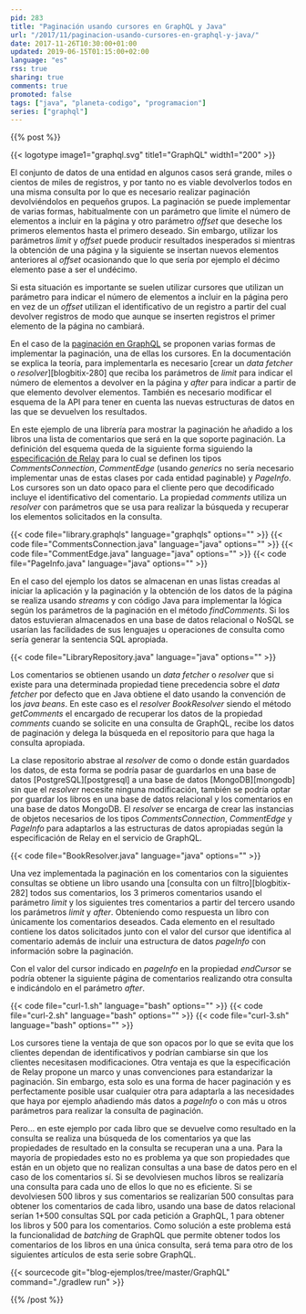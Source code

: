 ```yaml
---
pid: 283
title: "Paginación usando cursores en GraphQL y Java"
url: "/2017/11/paginacion-usando-cursores-en-graphql-y-java/"
date: 2017-11-26T10:30:00+01:00
updated: 2019-06-15T01:15:00+02:00
language: "es"
rss: true
sharing: true
comments: true
promoted: false
tags: ["java", "planeta-codigo", "programacion"]
series: ["graphql"]
---
```


{{% post %}}

{{< logotype image1="graphql.svg" title1="GraphQL" width1="200" >}}

El conjunto de datos de una entidad en algunos casos será grande, miles o cientos de miles de registros, y por tanto no es viable devolverlos todos en una misma consulta por lo que es necesario realizar paginación devolviéndolos en pequeños grupos. La paginación se puede implementar de varias formas, habitualmente con un parámetro que limite el número de elementos a incluir en la página y otro parámetro _offset_ que deseche los primeros elementos hasta el primero deseado. Sin embargo, utilizar los parámetros _limit_ y _offset_ puede producir resultados inesperados si mientras la obtención de una página y la siguiente se insertan nuevos elementos anteriores al _offset_ ocasionando que lo que sería por ejemplo el décimo elemento pase a ser el undécimo.

Si esta situación es importante se suelen utilizar cursores que utilizan un parámetro para indicar el número de elementos a incluir en la página pero en vez de un _offset_ utilizan el identificativo de un registro a partir del cual devolver registros de modo que aunque se inserten registros el primer elemento de la página no cambiará.

En el caso de la [paginación en GraphQL](https://graphql.org/learn/pagination/) se proponen varias formas de implementar la paginación, una de ellas los cursores. En la documentación se explica la teoría, para implementarla es necesario [crear un _data fetcher_ o _resolver_][blogbitix-280] que reciba los parámetros de _limit_ para indicar el número de elementos a devolver en la página y _after_ para indicar a partir de que elemento devolver elementos. También es necesario modificar el esquema de la API para tener en cuenta las nuevas estructuras de datos en las que se devuelven los resultados.

En este ejemplo de una librería para mostrar la paginación he añadido a los libros una lista de comentarios que será en la que soporte paginación. La definición del esquema queda de la siguiente forma siguiendo la [especificación de Relay](https://facebook.github.io/relay/graphql/connections.htm) para lo cual se definen los tipos _CommentsConnection_, _CommentEdge_ (usando _generics_ no sería necesario implementar unas de estas clases por cada entidad paginable) y _PageInfo_. Los cursores son un dato opaco para el cliente pero que decodificado incluye el identificativo del comentario. La propiedad _comments_ utiliza un _resolver_ con parámetros que se usa para realizar la búsqueda y recuperar los elementos solicitados en la consulta.

{{< code file="library.graphqls" language="graphqls" options="" >}}
{{< code file="CommentsConnection.java" language="java" options="" >}}
{{< code file="CommentEdge.java" language="java" options="" >}}
{{< code file="PageInfo.java" language="java" options="" >}}

En el caso del ejemplo los datos se almacenan en unas listas creadas al iniciar la aplicación y la paginación y la obtención de los datos de la página se realiza usando _streams_ y con código Java para implementar la lógica según los parámetros de la paginación en el método _findComments_. Si los datos estuvieran almacenados en una base de datos relacional o NoSQL se usarían las facilidades de sus lenguajes u operaciones de consulta como sería generar la sentencia SQL apropiada.

{{< code file="LibraryRepository.java" language="java" options="" >}}

Los comentarios se obtienen usando un _data fetcher_ o _resolver_ que si existe para una determinada propiedad tiene precedencia sobre el _data fetcher_ por defecto que en Java obtiene el dato usando la convención de los _java beans_. En este caso es el _resolver_ _BookResolver_ siendo el método _getComments_ el encargado de recuperar los datos de la propiedad _comments_ cuando se solicite en una consulta de GraphQL, recibe los datos de paginación y delega la búsqueda en el repositorio para que haga la consulta apropiada.

La clase repositorio abstrae al _resolver_ de como o donde están guardados los datos, de esta forma se podría pasar de guardarlos en una base de datos [PostgreSQL][postgresql] a una base de datos [MongoDB][mongodb] sin que el _resolver_ necesite ninguna modificación, también se podría optar por guardar los libros en una base de datos relacional y los comentarios en una base de datos MongoDB. El _resolver_ se encarga de crear las instancias de objetos necesarios de los tipos _CommentsConnection_, _CommentEdge_ y _PageInfo_ para adaptarlos a las estructuras de datos apropiadas según la especificación de Relay en el servicio de GraphQL.

{{< code file="BookResolver.java" language="java" options="" >}}

Una vez implementada la paginación en los comentarios con la siguientes consultas se obtiene un libro usando una [consulta con un filtro][blogbitix-282] todos sus comentarios, los 3 primeros comentarios usando el parámetro _limit_ y los siguientes tres comentarios a partir del tercero usando los parámetros _limit_ y _after_. Obteniendo como respuesta un libro con únicamente los comentarios deseados. Cada elemento en el resultado contiene los datos solicitados junto con el valor del cursor que identifica al comentario además de incluir una estructura de datos _pageInfo_ con información sobre la paginación.

Con el valor del cursor indicado en _pageInfo_ en la propiedad _endCursor_ se podría obtener la siguiente página de comentarios realizando otra consulta e indicándolo en el parámetro _after_.

{{< code file="curl-1.sh" language="bash" options="" >}}
{{< code file="curl-2.sh" language="bash" options="" >}}
{{< code file="curl-3.sh" language="bash" options="" >}}

Los cursores tiene la ventaja de que son opacos por lo que se evita que los clientes dependan de identificativos y podrían cambiarse sin que los clientes necesitasen modificaciones. Otra ventaja es que la especificación de Relay propone un marco y unas convenciones para estandarizar la paginación. Sin embargo, esta solo es una forma de hacer paginación y es perfectamente posible usar cualquier otra para adaptarla a las necesidades que haya por ejemplo añadiendo más datos a _pageInfo_ o con más u otros parámetros para realizar la consulta de paginación.

Pero... en este ejemplo por cada libro que se devuelve como resultado en la consulta se realiza una búsqueda de los comentarios ya que las propiedades de resultado en la consulta se recuperan una a una. Para la mayoría de propiedades esto no es problema ya que son propiedades que están en un objeto que no realizan consultas a una base de datos pero en el caso de los comentarios sí. Si se devolviesen muchos libros se realizaría una consulta para cada uno de ellos lo que no es eficiente. Si se devolviesen 500 libros y sus comentarios se realizarían 500 consultas para obtener los comentarios de cada libro, usando una base de datos relacional serían 1+500 consultas SQL por cada petición a GraphQL, 1 para obtener los libros y 500 para los comentarios. Como solución a este problema está la funcionalidad de _batching_ de GraphQL que permite obtener todos los comentarios de los libros en una única consulta, será tema para otro de los siguientes artículos de esta serie sobre GraphQL.

{{< sourcecode git="blog-ejemplos/tree/master/GraphQL" command="./gradlew run" >}}

{{% /post %}}
